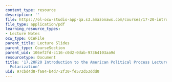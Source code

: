 ```yaml
---
content_type: resource
description: ''
file: https://ol-ocw-studio-app-qa.s3.amazonaws.com/courses/17-20-introduction-to-the-american-political-process-fall-2020/97cbd4d8f684b4d72f30fe572d53ddd0_MIT17_20F20_lec19.pdf
file_type: application/pdf
learning_resource_types:
- Lecture Notes
ocw_type: OCWFile
parent_title: Lecture Slides
parent_type: CourseSection
parent_uid: 106ef2fd-c116-c0d2-0dab-97364103aa9d
resourcetype: Document
title: '17.20F20 Introduction to the American Political Process Lecture Slides 19:
  Polarization'
uid: 97cbd4d8-f684-b4d7-2f30-fe572d53ddd0
---
```

